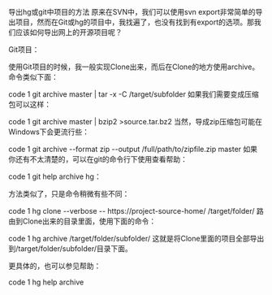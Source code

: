 导出hg或git中项目的方法
原来在SVN中，我们可以使用svn export非常简单的导出项目，然而在Git或hg的项目中，我找遍了，也没有找到有export的选项。那我们应该如何导出网上的开源项目呢？

Git项目：

使用Git项目的时候，我一般实现Clone出来，而后在Clone的地方使用archive。命令类似下面：

code
1
git archive master | tar -x -C /target/subfolder
如果我们需要变成压缩包可以这样：

code
1
git archive master | bzip2 >source.tar.bz2
当然，导成zip压缩包可能在Windows下会更流行些：

code
1
git archive --format zip --output /full/path/to/zipfile.zip master
如果你还有不太清楚的，可以在git的命令行下使用查看帮助：

code
1
git help archive
hg：

方法类似了，只是命令稍微有些不同：

code
1
hg clone --verbose -- https://project-source-home/ /target/folder/
路由到Clone出来的目录里面，使用下面的命令：

code
1
hg archive /target/folder/subfolder/
这就是将Clone里面的项目全部导出到/target/folder/subfolder/目录下面。

更具体的，也可以参见帮助：

code
1
hg help archive
